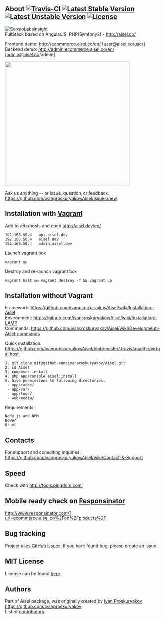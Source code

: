 About [![Travis-CI](https://travis-ci.org/ivanproskuryakov/Aisel.svg?branch=master)](https://travis-ci.org/ivanproskuryakov/Aisel) [![Latest Stable Version](https://poser.pugx.org/aisel/aisel/v/stable.svg)](https://packagist.org/packages/aisel/aisel) [![Latest Unstable Version](https://poser.pugx.org/aisel/aisel/v/unstable.svg)](https://packagist.org/packages/aisel/aisel) [![License](https://poser.pugx.org/aisel/aisel/license.svg)](https://packagist.org/packages/aisel/aisel)
-----------------------------------

[![SensioLabsInsight](https://insight.sensiolabs.com/projects/e3761c26-4de8-4679-8645-ddedad0ae4a4/big.png)](https://insight.sensiolabs.com/projects/e3761c26-4de8-4679-8645-ddedad0ae4a4)<br/>
FullStack based on AngularJS, PHP(Symfony2) - http://aisel.co/

Frontend demo: http://ecommerce.aisel.co/en/ [user@aisel.co/user]<br/>
Backend demo: http://admin.ecommerce.aisel.co/en/ [admin@aisel.co/admin]<br/>

<img width="400" src="http://aisel.co/images/frontend_product_view.png"/>


Ask us anything -- or issue, question, or feedback.
https://github.com/ivanproskuryakov/Aisel/issues/new

Installation with [Vagrant](https://www.vagrantup.com/)
-----------------------------------
Add to /etc/hosts and open http://aisel.dev/en/<br/>
```
192.168.50.4   api.aisel.dev
192.168.50.4   aisel.dev
192.168.50.4   admin.aisel.dev
```
Launch vagrant box
```
vagrant up
```
Destroy and re-launch vagrant box
```
vagrant halt && vagrant destroy -f && vagrant up
```




Installation without Vagrant
-----------------------------------
Framework: https://github.com/ivanproskuryakov/Aisel/wiki/Installation:-Aisel<br/>
Environment: https://github.com/ivanproskuryakov/Aisel/wiki/Installation:-LAMP<br/>
Commands: https://github.com/ivanproskuryakov/Aisel/wiki/Development:-Aisel-commands<br/>

Quick installation:<br/>
https://github.com/ivanproskuryakov/Aisel/blob/master/.travis/apache/virtual.host<br/>

```
1. git clone git@github.com:ivanproskuryakov/Aisel.git
2. cd Aisel
3. composer install
4. php app/console aisel:install
5. Give permissions to following directories: 
 - app/cache/
 - app/var/
 - app/logs/
 - web/media/
```

Requirements:<br/>
```
Node.js and NPM
Bower
Grunt
```

Contacts
-----------------------------------
For support and consulting inquiries: https://github.com/ivanproskuryakov/Aisel/wiki/Contact-&-Support

Speed
-----------------------------------
Check with http://tools.pingdom.com/

Mobile ready check on [Responsinator](http://www.responsinator.com/)
-----------------------------------
http://www.responsinator.com/?url=ecommerce.aisel.co%2Fen%2Fproducts%2F

Bug tracking
-----------------------------------
Project uses [GitHub issues](https://github.com/ivanproskuryakov/Aisel/issues).
If you have found bug, please create an issue.

MIT License
-----------------------------------
License can be found [here](https://github.com/ivanproskuryakov/Aisel/blob/master/LICENSE).

Authors
-----------------------------------
Part of Aisel package, was originally created by [Ivan Proskuryakov](https://github.com/ivanproskuryakov) https://github.com/ivanproskuryakov<br/>
List of [contributors](https://github.com/ivanproskuryakov/AiselConfigBundle/graphs/contributors).

